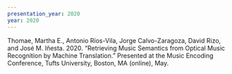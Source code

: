 ```yaml
---
presentation_year: 2020
year: 2020
---
```


Thomae, Martha E., Antonio Ríos-Vila, Jorge Calvo-Zaragoza, David Rizo, and José M. Iñesta. 2020. “Retrieving Music Semantics from Optical Music Recognition by Machine Translation.” Presented at the Music Encoding Conference, Tufts University, Boston, MA (online), May.
